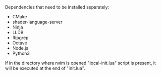 Dependencies that need to be installed separately:
- CMake
- shader-language-server
- Ninja
- LLDB
- Ripgrep
- Octave
- Node.js
- Python3

If in the directory where nvim is opened "local-init.lua" script is present, it will be executed at the end of "init.lua".
